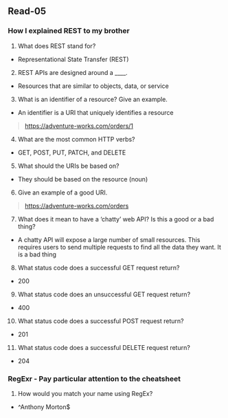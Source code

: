 ## Read-05

### How I explained REST to my brother
1. What does REST stand for?
- Representational State Transfer (REST)
2. REST APIs are designed around a ____.
- Resources that are similar to objects, data, or service
3. What is an identifier of a resource? Give an example.
- An identifier is a URI that uniquely identifies a resource
> https://adventure-works.com/orders/1
4. What are the most common HTTP verbs?
- GET, POST, PUT, PATCH, and DELETE
5. What should the URIs be based on?
- They should be based on the resource (noun)
6. Give an example of a good URI.
>https://adventure-works.com/orders
7. What does it mean to have a ‘chatty’ web API? Is this a good or a bad thing?
- A chatty API will expose a large number of small resources. This requires users to send multiple requests to find all the data they want. It is a bad thing
8. What status code does a successful GET request return?
- 200
9. What status code does an unsuccessful GET request return?
- 400
10. What status code does a successful POST request return?
- 201
11. What status code does a successful DELETE request return?
- 204

### RegExr - Pay particular attention to the cheatsheet
1. How would you match your name using RegEx?
- ^Anthony Morton$
